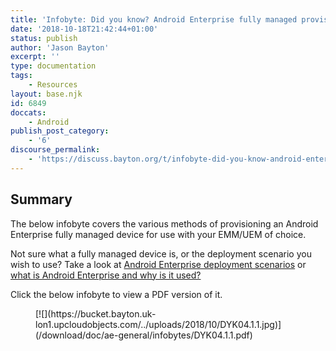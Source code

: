 ```yaml
---
title: 'Infobyte: Did you know? Android Enterprise fully managed provisioning methods'
date: '2018-10-18T21:42:44+01:00'
status: publish
author: 'Jason Bayton'
excerpt: ''
type: documentation
tags: 
    - Resources
layout: base.njk
id: 6849
doccats:
    - Android
publish_post_category:
    - '6'
discourse_permalink:
    - 'https://discuss.bayton.org/t/infobyte-did-you-know-android-enterprise-work-managed-provisioning-methods/227'
---
```

Summary
-------

The below infobyte covers the various methods of provisioning an Android Enterprise fully managed device for use with your EMM/UEM of choice.

Not sure what a fully managed device is, or the deployment scenario you wish to use? Take a look at [Android Enterprise deployment scenarios](/docs/enterprise-mobility/android/infobyte-did-you-know-android-enterprise-deployment-scenarios/) or [what is Android Enterprise and why is it used?](/docs/enterprise-mobility/android/what-is-android-enterprise-and-why-is-it-used/)

Click the below infobyte to view a PDF version of it.

<figure class="wp-block-image">[![](https://bucket.bayton.uk-lon1.upcloudobjects.com/../uploads/2018/10/DYK04.1.1.jpg)](/download/doc/ae-general/infobytes/DYK04.1.1.pdf)</figure>